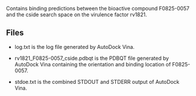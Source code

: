 Contains binding predictions between the bioactive compound F0825-0057 and the cside search space on the virulence factor rv1821.

## Files

- log.txt is the log file generated by AutoDock Vina.

- rv1821_F0825-0057_cside.pdbqt is the PDBQT file generated by AutoDock Vina containing the orientation and binding location of F0825-0057.

- stdoe.txt is the combined STDOUT and STDERR output of AutoDock Vina.

